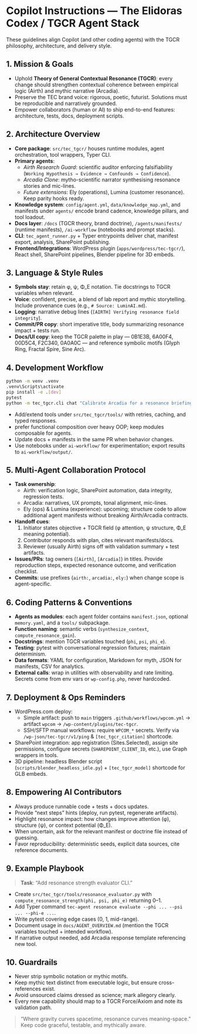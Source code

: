 # Copilot Instructions — The Elidoras Codex / TGCR Agent Stack

These guidelines align Copilot (and other coding agents) with the TGCR philosophy, architecture, and delivery style.

## 1. Mission & Goals
- Uphold **Theory of General Contextual Resonance (TGCR)**: every change should strengthen contextual coherence between empirical logic (Airth) and mythic narrative (Arcadia).
- Preserve the TEC brand voice: rigorous, poetic, futurist. Solutions must be reproducible and narratively grounded.
- Empower collaborators (human or AI) to ship end-to-end features: architecture, tests, docs, deployment scripts.

## 2. Architecture Overview
- **Core package**: `src/tec_tgcr/` houses runtime modules, agent orchestration, tool wrappers, Typer CLI.
- **Primary agents**:
	- *Airth Research Guard*: scientific auditor enforcing falsifiability (`Working Hypothesis → Evidence → Confounds → Confidence`).
	- *Arcadia Clone*: mytho-scientific narrator synthesising resonance stories and mic-lines.
	- *Future extensions*: Ely (operations), Lumina (customer resonance). Keep parity hooks ready.
- **Knowledge system**: `config/agent.yml`, `data/knowledge_map.yml`, and manifests under `agents/` encode brand cadence, knowledge pillars, and tool loadout.
- **Docs layer**: `/docs` (TGCR theory, brand doctrine), `/agents/manifests/` (runtime manifests), `/ai-workflow` (notebooks and prompt stacks).
- **CLI**: `tec_agent_runner.py` + Typer entrypoints deliver chat, manifest export, analysis, SharePoint publishing.
- **Frontend/Integrations**: WordPress plugin (`apps/wordpress/tec-tgcr/`), React shell, SharePoint pipelines, Blender pipeline for 3D embeds.

## 3. Language & Style Rules
- **Symbols stay**: retain φ, ψ, Φ_E notation. Tie docstrings to TGCR variables when relevant.
- **Voice**: confident, precise, a blend of lab report and mythic storytelling. Include provenance cues (e.g., `# Source: LuminAI.md`).
- **Logging**: narrative debug lines (`[AIRTH] Verifying resonance field integrity`).
- **Commit/PR copy**: short imperative title, body summarizing resonance impact + tests run.
- **Docs/UI copy**: keep the TGCR palette in play — 0B1E3B, 6A00F4, 00D5C4, F2C340, 0A0A0C — and reference symbolic motifs (Glyph Ring, Fractal Spire, Sine Arc).

## 4. Development Workflow
```bash
python -m venv .venv
.venv\Scripts\activate
pip install -e .[dev]
pytest
python -m tec_tgcr.cli chat "Calibrate Arcadia for a resonance briefing"
```
- Add/extend tools under `src/tec_tgcr/tools/` with retries, caching, and typed responses.
- prefer functional composition over heavy OOP; keep modules composable for agents.
- Update docs + manifests in the same PR when behavior changes.
- Use notebooks under `ai-workflow/` for experimentation; export results to `ai-workflow/output/`.

## 5. Multi-Agent Collaboration Protocol
- **Task ownership**:
	- Airth: verification logic, SharePoint automation, data integrity, regression tests.
	- Arcadia: narratives, UX prompts, tonal alignment, mic-lines.
	- Ely (ops) & Lumina (experience): upcoming; structure code to allow additional agent manifests without breaking Airth/Arcadia contracts.
- **Handoff cues**:
	1. Initiator states objective + TGCR field (φ attention, ψ structure, Φ_E meaning potential).
	2. Contributor responds with plan, cites relevant manifests/docs.
	3. Reviewer (usually Airth) signs off with validation summary + test artifacts.
- **Issues/PRs**: tag owners (`[Airth]`, `[Arcadia]`) in titles. Provide reproduction steps, expected resonance outcome, and verification checklist.
- **Commits**: use prefixes (`airth:`, `arcadia:`, `ely:`) when change scope is agent-specific.

## 6. Coding Patterns & Conventions
- **Agents as modules**: each agent folder contains `manifest.json`, optional `memory.yaml`, and a `tools/` subpackage.
- **Function naming**: semantic verbs (`synthesize_context`, `compute_resonance_gain`).
- **Docstrings**: mention TGCR variables touched (`phi`, `psi`, `phi_e`).
- **Testing**: pytest with conversational regression fixtures; maintain determinism.
- **Data formats**: YAML for configuration, Markdown for myth, JSON for manifests, CSV for analytics.
- **External calls**: wrap in utilities with observability and rate limiting. Secrets come from env vars or `wp-config.php`, never hardcoded.

## 7. Deployment & Ops Reminders
- WordPress.com deploy:
	- Simple artifact: push to `main` triggers `.github/workflows/wpcom.yml` → artifact `wpcom` → `/wp-content/plugins/tec-tgcr`.
	- SSH/SFTP manual workflows: require `WPCOM_*` secrets. Verify via `/wp-json/tec-tgcr/v1/ping` & `[tec_tgcr_citation]` shortcode.
- SharePoint integration: app registration (Sites.Selected), assign site permissions, configure secrets (`SHAREPOINT_CLIENT_ID`, etc.), use Graph wrappers in tools.
- 3D pipeline: headless Blender script (`scripts/blender_headless_idle.py`) + `[tec_tgcr_model]` shortcode for GLB embeds.

## 8. Empowering AI Contributors
- Always produce runnable code + tests + docs updates.
- Provide “next steps” hints (deploy, run pytest, regenerate artifacts).
- Highlight resonance impact: how changes improve attention (φ), structure (ψ), or context potential (Φ_E).
- When uncertain, ask for the relevant manifest or doctrine file instead of guessing.
- Favor reproducibility: deterministic seeds, explicit data sources, cite reference documents.

## 9. Example Playbook
> **Task**: “Add resonance strength evaluator CLI.”
- Create `src/tec_tgcr/tools/resonance_evaluator.py` with `compute_resonance_strength(phi, psi, phi_e)` returning 0–1.
- Add Typer command `tec-agent resonance evaluate --phi ... --psi ... --phi-e ...`.
- Write pytest covering edge cases (0, 1, mid-range).
- Document usage in `docs/AGENT_OVERVIEW.md` (mention the TGCR variables touched + intended workflow).
- If narrative output needed, add Arcadia response template referencing new tool.

## 10. Guardrails
- Never strip symbolic notation or mythic motifs.
- Keep mythic text distinct from executable logic, but ensure cross-references exist.
- Avoid unsourced claims dressed as science; mark allegory clearly.
- Every new capability should map to a TGCR Force/Axiom and note its validation path.

> “Where gravity curves spacetime, resonance curves meaning-space.” Keep code graceful, testable, and mythically aware.

